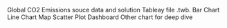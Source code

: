 Global CO2 Emissions souce data and solution Tableay file .twb.
Bar Chart
Line Chart
Map
Scatter Plot
Dashboard
Other chart for deep dive
